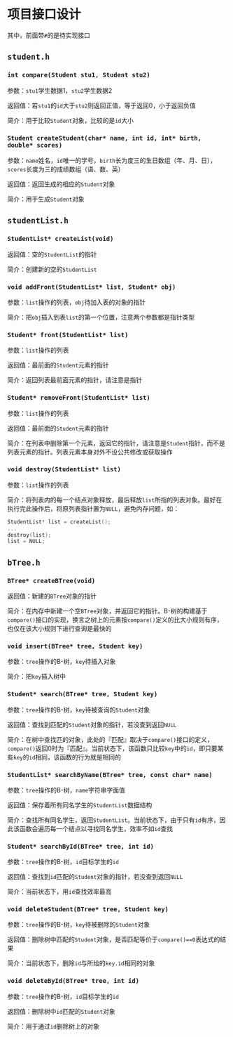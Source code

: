 # 项目接口设计

其中，前面带`#`的是待实现接口

## `student.h`

### `int compare(Student stu1, Student stu2)`

参数：`stu1`学生数据1，`stu2`学生数据2

返回值：若`stu1`的`id`大于`stu2`则返回正值，等于返回0，小于返回负值

简介：用于比较`Student`对象，比较的是`id`大小

### `Student createStudent(char* name, int id, int* birth, double* scores)`

参数：`name`姓名，`id`唯一的学号，`birth`长为度三的生日数组（年、月、日），`scores`长度为三的成绩数组（语、数、英）

返回值：返回生成的相应的`Student`对象

简介：用于生成`Student`对象

## `studentList.h`

### `StudentList* createList(void)`

返回值：空的`StudentList`的指针

简介：创建新的空的`StudentList`

### `void addFront(StudentList* list, Student* obj)`

参数：`list`操作的列表，`obj`待加入表的对象的指针

简介：把`obj`插入到表`list`的第一个位置，注意两个参数都是指针类型

### `Student* front(StudentList* list)`

参数：`list`操作的列表

返回值：最前面的`Student`元素的指针

简介：返回列表最前面元素的指针，请注意是指针

### `Student* removeFront(StudentList* list)`

参数：`list`操作的列表

返回值：最前面的`Student`元素的指针

简介：在列表中删除第一个元素，返回它的指针，请注意是`Student`指针，而不是列表元素的指针。列表元素本身对外不设公共修改或获取操作

### `void destroy(StudentList* list)`

参数：`list`操作的列表

简介：将列表内的每一个结点对象释放，最后释放`list`所指的列表对象。最好在执行完此操作后，将原列表指针置为`NULL`，避免内存问题，如：

```c
StudentList* list = createList();
...
destroy(list);
list = NULL;
```

## `bTree.h`

### `BTree* createBTree(void)`

返回值：新建的`BTree`对象的指针

简介：在内存中新建一个空`BTree`对象，并返回它的指针。B-树的构建基于`compare()`接口的实现，换言之树上的元素按`compare()`定义的比大小规则有序，也仅在该大小规则下进行查询是最快的

### `void insert(BTree* tree, Student key)`

参数：`tree`操作的B-树，`key`待插入对象

简介：把`key`插入树中

### `Student* search(BTree* tree, Student key)`

参数：`tree`操作的B-树，`key`待被查询的`Student`对象

返回值：查找到匹配的`Student`对象的指针，若没查到返回`NULL`

简介：在树中查找匹的对象，此处的『匹配』取决于`compare()`接口的定义，`compare()`返回0时为『匹配』。当前状态下，该函数只比较`key`中的`id`，即只要某些`key`的`id`相同，该函数的行为就是相同的

### `StudentList* searchByName(BTree* tree, const char* name)`

参数：`tree`操作的B-树，`name`字符串字面值

返回值：保存着所有同名学生的`StudentList`数据结构

简介：查找所有同名学生，返回`StudentList`。当前状态下，由于只有`id`有序，因此该函数会遍历每一个结点以寻找同名学生，效率不如`id`查找

### `Student* searchById(BTree* tree, int id)`

参数：`tree`操作的B-树，`id`目标学生的`id`

返回值：查找到`id`匹配的`Student`对象的指针，若没查到返回`NULL`

简介：当前状态下，用`id`查找效率最高

### `void deleteStudent(BTree* tree, Student key)`

参数：`tree`操作的B-树，`key`待被删除的`Student`对象

返回值：删除树中匹配的`Student`对象，是否匹配等价于`compare()==0`表达式的结果

简介：当前状态下，删除`id`与所给的`key.id`相同的对象

### `void deleteById(BTree* tree, int id)`

参数：`tree`操作的B-树，`id`目标学生的`id`

返回值：删除树中`id`匹配的`Student`对象

简介：用于通过`id`删除树上的对象

